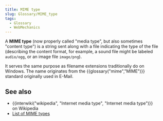 ```yaml
---
title: MIME type
slug: Glossary/MIME_type
tags:
  - Glossary
  - WebMechanics
---
```

A **MIME type** (now properly called "media type", but also sometimes "content type") is a string sent along with a file indicating the type of the file (describing the content format, for example, a sound file might be labeled `audio/ogg`, or an image file `image/png`).

It serves the same purpose as filename extensions traditionally do on Windows. The name originates from the {{glossary("mime","MIME")}} standard originally used in E-Mail.

## See also

- {{interwiki("wikipedia", "Internet media type", "Internet media type")}} on Wikipedia
- [List of MIME types](https://www.iana.org/assignments/media-types/media-types.xhtml)

